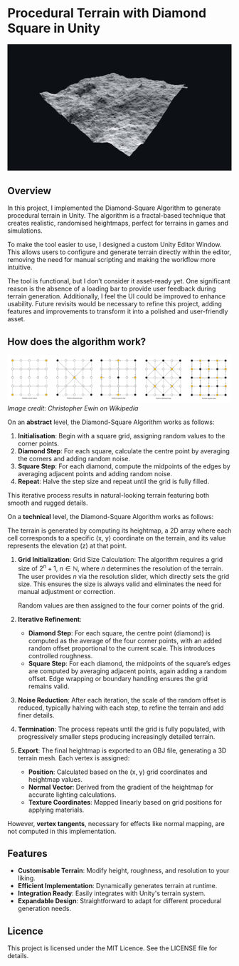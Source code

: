 # Procedural Terrain with Diamond Square in Unity

![Image](https://github.com/bentoBAUX/Procedural-Terrain-with-Diamond-Square-in-Unity/blob/master/Assets/Images/Image.jpg)

## Overview
In this project, I implemented the Diamond-Square Algorithm to generate procedural terrain in Unity. The algorithm is a fractal-based technique that creates realistic, randomised heightmaps, perfect for terrains in games and simulations.

To make the tool easier to use, I designed a custom Unity Editor Window. This allows users to configure and generate terrain directly within the editor, removing the need for manual scripting and making the workflow more intuitive.

The tool is functional, but I don’t consider it asset-ready yet. One significant reason is the absence of a loading bar to provide user feedback during terrain generation. Additionally, I feel the UI could be improved to enhance usability. Future revisits would be necessary to refine this project, adding features and improvements to transform it into a polished and user-friendly asset.

## How does the algorithm work?

![Diagram](https://github.com/bentoBAUX/Procedural-Terrain-with-Diamond-Square-in-Unity/blob/master/Assets/Images/DiamondSquare.jpg)
*Image credit: Christopher Ewin on Wikipedia*

On an **abstract** level, the Diamond-Square Algorithm works as follows:

1. **Initialisation**: Begin with a square grid, assigning random values to the corner points.
2. **Diamond Step**: For each square, calculate the centre point by averaging the corners and adding random noise.
3. **Square Step**: For each diamond, compute the midpoints of the edges by averaging adjacent points and adding random noise.
4. **Repeat**: Halve the step size and repeat until the grid is fully filled.
   
This iterative process results in natural-looking terrain featuring both smooth and rugged details.

On a **technical** level, the Diamond-Square Algorithm works as follows:

The terrain is generated by computing its heightmap, a 2D array where each cell corresponds to a specific (x, y) coordinate on the terrain, and its value represents the elevation (z) at that point.

1. **Grid Initialization**: Grid Size Calculation: The algorithm requires a grid size of $2^n + 1$, $n \in \mathbb{N}$, where $n$ determines the resolution of the terrain. The user provides $n$ via the resolution slider, which directly sets the grid size. This ensures the size is always valid and eliminates the need for manual adjustment or correction.
  
   Random values are then assigned to the four corner points of the grid.

2. **Iterative Refinement**:

   - **Diamond Step**: For each square, the centre point (diamond) is computed as the average of the four corner points, with an added random offset proportional to the current scale. This introduces controlled roughness.
   - **Square Step**: For each diamond, the midpoints of the square’s edges are computed by averaging adjacent points, again adding a random offset. Edge wrapping or boundary handling ensures the grid remains valid.
     
3. **Noise Reduction**: After each iteration, the scale of the random offset is reduced, typically halving with each step, to refine the terrain and add finer details.

4. **Termination**: The process repeats until the grid is fully populated, with progressively smaller steps producing increasingly detailed terrain.

5. **Export**: The final heightmap is exported to an OBJ file, generating a 3D terrain mesh. Each vertex is assigned:

   - **Position**: Calculated based on the (x, y) grid coordinates and heightmap values.
   - **Normal Vector**: Derived from the gradient of the heightmap for accurate lighting calculations.
   - **Texture Coordinates**: Mapped linearly based on grid positions for applying materials.
     
However, **vertex tangents**, necessary for effects like normal mapping, are not computed in this implementation.

## Features
- **Customisable Terrain**: Modify height, roughness, and resolution to your liking.
- **Efficient Implementation**: Dynamically generates terrain at runtime.
- **Integration Ready**: Easily integrates with Unity's terrain system.
- **Expandable Design**: Straightforward to adapt for different procedural generation needs.

## Licence
This project is licensed under the MIT Licence. See the LICENSE file for details.

